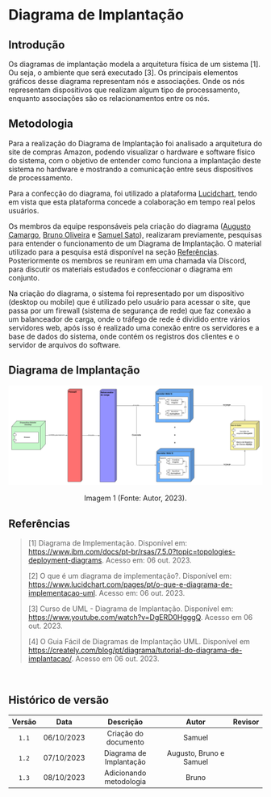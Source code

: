 # Diagrama de Implantação

## Introdução

Os diagramas de implantação modela a arquitetura física de um sistema [1]. Ou seja, o ambiente que será executado [3]. Os principais elementos gráficos desse diagrama representam nós e associações. Onde os nós representam dispositivos que realizam algum tipo de processamento, enquanto associações são os relacionamentos entre os nós.

## Metodologia

Para a realização do Diagrama de Implantação foi analisado a arquitetura do site de compras Amazon, podendo visualizar o hardware e software físico do sistema, com o objetivo de entender como funciona a implantação deste sistema no hardware e mostrando a comunicação entre seus dispositivos de processamento.

Para a confecção do diagrama, foi utilizado a plataforma [Lucidchart](https://www.lucidchart.com/), tendo em vista que esta plataforma concede a colaboração em tempo real pelos usuários.

Os membros da equipe responsáveis pela criação do diagrama ([Augusto Camargo](https://github.com/augustocrmg), [Bruno Oliveira](https://github.com/eng-Bruno) e [Samuel Sato](https://github.com/samuel-sato)), realizaram previamente, pesquisas para entender o funcionamento de um Diagrama de Implantação. O material utilizado para a pesquisa está disponível na seção [Referências](#referências). Posteriormente os membros se reuniram em uma chamada via Discord, para discutir os materiais estudados e confeccionar o diagrama em conjunto.

Na criação do diagrama, o sistema foi representado por um dispositivo (desktop ou mobile) que é utilizado pelo usuário para acessar o site, que passa por um firewall (sistema de segurança de rede) que faz conexão a um balanceador de carga, onde o tráfego de rede é dividido entre vários servidores web, após isso é realizado uma conexão entre os servidores e a base de dados do sistema, onde contém os registros dos clientes e o servidor de arquivos do software.


## Diagrama de Implantação

<center>
    <img src="DiagramaDeImplantacao.png"/>
    <p> Imagem 1 (Fonte: Autor, 2023).</a></p>
</center>

## Referências

> [1] Diagrama de Implementação. Disponível em: <https://www.ibm.com/docs/pt-br/rsas/7.5.0?topic=topologies-deployment-diagrams>. Acesso em: 06 out. 2023.
>
> [2] O que é um diagrama de implementação?. Disponível em: <https://www.lucidchart.com/pages/pt/o-que-e-diagrama-de-implementacao-uml>. Acesso em: 06 out. 2023.
>
> [3] Curso de UML - Diagrama de Implantação. Disponível em: <https://www.youtube.com/watch?v=DgERD0HgggQ>. Acesso em 06 out. 2023.
>
> [4] O Guia Fácil de Diagramas de Implantação UML. Disponível em <https://creately.com/blog/pt/diagrama/tutorial-do-diagrama-de-implantacao/>. Acesso em 06 out. 2023.

‌

## Histórico de versão

| Versão |    Data    |                Descrição                 |         Autor           |    Revisor    |
| :----: | :--------: | :--------------------------------------: | :---------------------: | :-----------: |
| `1.1`  | 06/10/2023 |           Criação do documento           |       Samuel            |               |
| `1.2`  | 07/10/2023 |         Diagrama de Implantação          | Augusto, Bruno e Samuel |               |
| `1.3`  | 08/10/2023 |         Adicionando metodologia          |         Bruno           |               |
